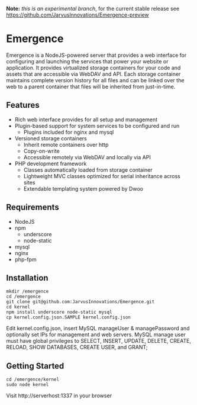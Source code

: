 **Note:** _this is an experimental branch_, for the current stable release see https://github.com/JarvusInnovations/Emergence-preview

Emergence
=========

Emergence is a NodeJS-powered server that provides a web interface for configuring and launching the services that power your website or application. It provides virtualized storage containers for your code and assets that are accessible via WebDAV and API. Each storage container maintains complete version history for all files and can be linked over the web to a parent container that files will be inherited from just-in-time.


Features
---------
* Rich web interface provides for all setup and management
* Plugin-based support for system services to be configured and run
	* Plugins included for nginx and mysql
* Versioned storage containers
	* Inherit remote containers over http
	* Copy-on-write
	* Accessible remotely via WebDAV and locally via API
* PHP development framework
	* Classes automatically loaded from storage container
	* Lightweight MVC classes optimized for serial inheritance across sites
	* Extendable templating system powered by Dwoo


Requirements
-------------
* NodeJS
* npm
	* underscore
	* node-static
* mysql
* nginx
* php-fpm


Installation
--------------
	mkdir /emergence
	cd /emergence
	git clone git@github.com:JarvusInnovations/Emergence.git
	cd kernel
	npm install underscore node-static mysql
	cp kernel.config.json.SAMPLE kernel.config.json
	
Edit kernel.config.json, insert MySQL manageUser & managePassword and optionally set IPs for management and web servers. MySQL manage user must have global privileges to SELECT, INSERT, UPDATE, DELETE, CREATE, RELOAD, SHOW DATABASES, CREATE USER, and GRANT;


Getting Started
------------------
	cd /emergence/kernel
	sudo node kernel


Visit http://serverhost:1337 in your browser
